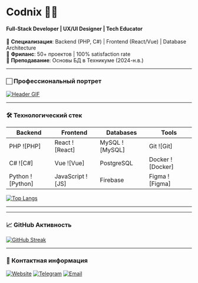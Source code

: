 # Codnix 👨‍💻  
#### Full-Stack Developer | UX/UI Designer | Tech Educator

🔹 **Специализация**: Backend (PHP, C#) | Frontend (React/Vue) | Database Architecture  
🔹 **Фриланс**: 50+ проектов | 100% satisfaction rate  
🔹 **Преподавание**: Основы БД в Техникуме (2024-н.в.)

---

### 🏻 Профессиональный портрет
[![Header GIF](https://media1.giphy.com/media/v1.Y2lkPTc5MGI3NjExbW9mZHpsenI0ZXVyMHB2MTA0NTZxdW5veGRyd3YzNnBuNWplOXBuNyZlcD12MV9pbnRlcm5hbF9naWZfYnlfaWQmY3Q9Zw/bGgsc5mWoryfgKBx1u/giphy.gif)](https://codnix.ru)

---

### 🛠 Технологический стек
| Backend       | Frontend      | Databases     | Tools         |
|---------------|---------------|---------------|---------------|
| PHP ![PHP]    | React ![React]| MySQL ![MySQL]| Git ![Git]    |
| C# ![C#]      | Vue ![Vue]    | PostgreSQL    | Docker ![Docker] |
| Python ![Python]| JavaScript ![JS] | Firebase    | Figma ![Figma] |

[![Top Langs](https://github-readme-stats.vercel.app/api/top-langs/?username=death429&layout=compact&theme=radical)](https://github.com/death429)

---


---

### 📈 GitHub Активность
[![GitHub Streak](https://streak-stats.demolab.com?user=death429&theme=dark)](https://git.io/streak-stats)

---

### 📮 Контактная информация
[![Website](https://img.shields.io/badge/-Portfolio-FF7139?style=flat-square&logo=Google-Chrome&logoColor=white)](https://resume.codnix.ru)
[![Telegram](https://img.shields.io/badge/-Telegram-26A5E4?style=flat-square&logo=telegram)](https://t.me/gucci2134)
[![Email](https://img.shields.io/badge/-Email-D14836?style=flat-square&logo=gmail)](mailto:admin@codnix.ru)
